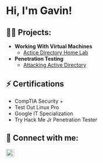 <h1>Hi, I'm Gavin!</h1>

<h2>👨‍💻 Projects:</h2>

- <b>Working With Virtual Machines</b>
  - [Actice Directory Home Lab](https://github.com/GavinCyberSec/AD-Lab)
- <b>Penetration Testing</b>
  - [Attacking Active Directory](https://github.com/joshmadakor1/4chan-Image-Analysis-Middleware-C964)
 
<h2>⚡ Certifications</h2>

- CompTIA Security +
- Test Out Linux Pro
- Google IT Specialization
- Try Hack Me Jr Penetration Tester

<h2> 🤳 Connect with me:</h2>

[<img align="left" alt="JoshMadakor | LinkedIn" width="22px" src="https://cdn.jsdelivr.net/npm/simple-icons@v3/icons/linkedin.svg" />][linkedin]



[linkedin]: https://www.linkedin.com/in/gavin-berkey/

<!--
**joshmadakor1/joshmadakor1** is a ✨ _special_ ✨ repository because its `README.md` (this file) appears on your GitHub profile.

Here are some ideas to get you started:

- 🔭 I’m currently working on ...
- 🌱 I’m currently learning ...
- 👯 I’m looking to collaborate on ...
- 🤔 I’m looking for help with ...
- 💬 Ask me about ...
- 📫 How to reach me: ...
- 😄 Pronouns: ...
- ⚡ Fun fact: ...
-->
